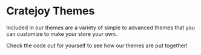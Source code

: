 Cratejoy Themes
===============

Included in our themes are a variety of simple to advanced themes that
you can customize to make your store your own.

Check the code out for yourself to see how our themes are put together!
